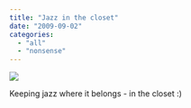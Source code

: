 ```yaml
---
title: "Jazz in the closet"
date: "2009-09-02"
categories: 
  - "all"
  - "nonsense"
---
```


[![](http://tedthetrumpet.files.wordpress.com/2009/09/jazzcupboard.jpg?w=225)](http://tedthetrumpet.files.wordpress.com/2009/09/jazzcupboard.jpg)

Keeping jazz where it belongs - in the closet :)
